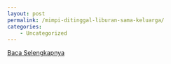 ```yaml
---
layout: post
permalink: /mimpi-ditinggal-liburan-sama-keluarga/
categories:
    - Uncategorized
---
```


[Baca Selengkapnya](/10)